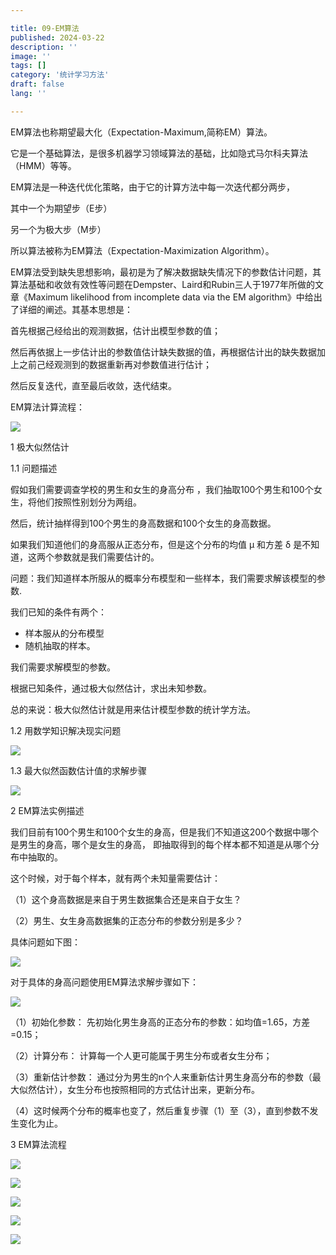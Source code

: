 ```yaml
---

title: 09-EM算法
published: 2024-03-22
description: ''
image: ''
tags: []
category: '统计学习方法'
draft: false 
lang: ''

---
```


<!-- ![](./assets/images/fc7019615728caaeb82cbd7a301de4c.png) -->

EM算法也称期望最大化（Expectation-Maximum,简称EM）算法。

它是一个基础算法，是很多机器学习领域算法的基础，比如隐式马尔科夫算法（HMM）等等。

EM算法是一种迭代优化策略，由于它的计算方法中每一次迭代都分两步，

其中一个为期望步（E步）

另一个为极大步（M步）

所以算法被称为EM算法（Expectation-Maximization Algorithm）。

EM算法受到缺失思想影响，最初是为了解决数据缺失情况下的参数估计问题，其算法基础和收敛有效性等问题在Dempster、Laird和Rubin三人于1977年所做的文章《Maximum likelihood from incomplete data via the EM algorithm》中给出了详细的阐述。其基本思想是：

首先根据己经给出的观测数据，估计出模型参数的值；

然后再依据上一步估计出的参数值估计缺失数据的值，再根据估计出的缺失数据加上之前己经观测到的数据重新再对参数值进行估计；

然后反复迭代，直至最后收敛，迭代结束。

EM算法计算流程：

![](./assets/images/2025-04-02-21-44-03-0be215191cdccecd08ce221bf14e9b4.png)

1 极大似然估计

1.1 问题描述

假如我们需要调查学校的男生和女生的身高分布
，我们抽取100个男生和100个女生，将他们按照性别划分为两组。

然后，统计抽样得到100个男生的身高数据和100个女生的身高数据。

如果我们知道他们的身高服从正态分布，但是这个分布的均值 μ 和方差 δ 是不知道，这两个参数就是我们需要估计的。

问题：我们知道样本所服从的概率分布模型和一些样本，我们需要求解该模型的参数.

我们已知的条件有两个：

- 样本服从的分布模型
- 随机抽取的样本。

我们需要求解模型的参数。

根据已知条件，通过极大似然估计，求出未知参数。

总的来说：极大似然估计就是用来估计模型参数的统计学方法。

1.2 用数学知识解决现实问题

![](./assets/images/2025-04-02-21-44-17-98a4276d16997a209560920f3cb56c0.png)

1.3 最大似然函数估计值的求解步骤

![](./assets/images/2025-04-02-21-44-43-26e3584313f47d78db11dc78c342a20.png)

2
EM算法实例描述

我们目前有100个男生和100个女生的身高，但是我们不知道这200个数据中哪个是男生的身高，哪个是女生的身高，
即抽取得到的每个样本都不知道是从哪个分布中抽取的。

这个时候，对于每个样本，就有两个未知量需要估计：

（1）这个身高数据是来自于男生数据集合还是来自于女生？

（2）男生、女生身高数据集的正态分布的参数分别是多少？

具体问题如下图：

![](./assets/images/2025-04-02-21-45-02-fbd6cf4ea525bb21ff1f88a29207437.png)

对于具体的身高问题使用EM算法求解步骤如下：

![](./assets/images/2025-04-02-21-45-17-e92e59ce007ccfa14d9d65b8675dd9f.png)

（1）初始化参数：
先初始化男生身高的正态分布的参数：如均值=1.65，方差=0.15；

（2）计算分布：
计算每一个人更可能属于男生分布或者女生分布；

（3）重新估计参数：
通过分为男生的n个人来重新估计男生身高分布的参数（最大似然估计），女生分布也按照相同的方式估计出来，更新分布。

（4）这时候两个分布的概率也变了，然后重复步骤（1）至（3），直到参数不发生变化为止。

3 EM算法流程

![](./assets/images/2025-04-02-21-46-14-31e6c6e6c3b284696af7d5975bb0549.png)

![](./assets/images/2025-04-02-21-46-18-1ef4ef8de7f266dbf193b11a024656f.png)

![](./assets/images/2025-04-02-21-46-41-7116d08d1e27774afc20d7bc6c9c6ec.png)

![](./assets/images/2025-04-02-21-46-49-62222aebb7bdd6a67f5f2c3f6bb3f3b.png)

![](./assets/images/2025-04-02-21-46-54-bbc1290ca22d6f0261c6685a508b5b9.png)